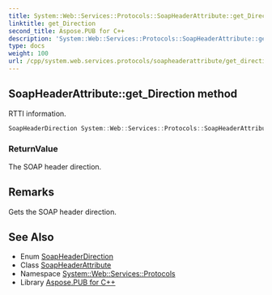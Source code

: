 ```yaml
---
title: System::Web::Services::Protocols::SoapHeaderAttribute::get_Direction method
linktitle: get_Direction
second_title: Aspose.PUB for C++
description: 'System::Web::Services::Protocols::SoapHeaderAttribute::get_Direction method. RTTI information in C++.'
type: docs
weight: 100
url: /cpp/system.web.services.protocols/soapheaderattribute/get_direction/
---
```

## SoapHeaderAttribute::get_Direction method


RTTI information.

```cpp
SoapHeaderDirection System::Web::Services::Protocols::SoapHeaderAttribute::get_Direction()
```


### ReturnValue

The SOAP header direction.
## Remarks


Gets the SOAP header direction. 
## See Also

* Enum [SoapHeaderDirection](../../soapheaderdirection/)
* Class [SoapHeaderAttribute](../)
* Namespace [System::Web::Services::Protocols](../../)
* Library [Aspose.PUB for C++](../../../)
